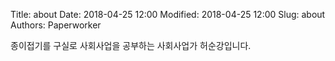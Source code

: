 Title: about
Date: 2018-04-25 12:00
Modified: 2018-04-25 12:00
Slug: about
Authors: Paperworker

종이접기를 구실로 사회사업을 공부하는 사회사업가 허순강입니다.
